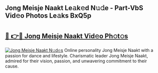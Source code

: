 ## Jong Meisje Naakt Le𝚊k𝚎d N𝚞𝚍e - Part-VbS Vid𝚎o Photos Le𝚊ks BxQ5p

# <h2><a href="http://fb382y4.evod.top/?m=Jong+Meisje+Naakt">🔗 👉🔴 Jong Meisje Naakt Vid𝚎o Ph𝚘t𝚘s</a></h2>

[![Jong Meisje Naakt N𝚞d𝚎s](https://i.imgur.com/8V9OHl7.gif)](http://fb382y4.evod.top/?m=Jong+Meisje+Naakt)
Online personality Jong Meisje Naakt with a passion for dance and lifestyle. Charismatic leader Jong Meisje Naakt, admired for their vision, passion, and unwavering commitment to their cause. 
